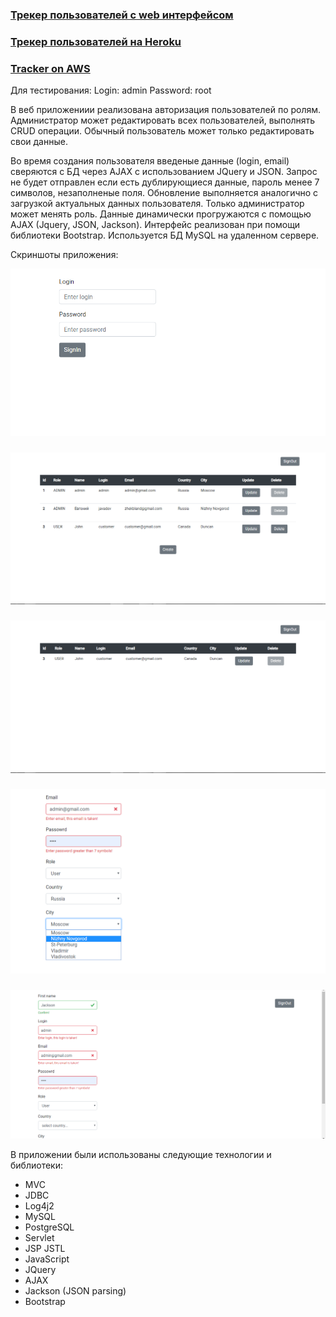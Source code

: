 ### [Трекер пользователей с web интерфейсом](https://github.com/zhekbland/heroku_tracker/tree/master/src/main)
### [Трекер пользователей на Heroku](https://zhekbland-servlets.herokuapp.com/)
### [Tracker on AWS](http://servlet-tracker.eu-central-1.elasticbeanstalk.com/)

Для тестирования:
Login: admin Password: root

В веб приложениии реализована авторизация пользователей по ролям. Администратор может редактировать всех пользователей,
выполнять CRUD операции.
Обычный пользователь может только редактировать свои данные.

Во время создания пользователя введеные данные (login, email) сверяются с БД через AJAX с использованием JQuery и JSON.
Запрос не будет отправлен если есть дублирующиеся данные, пароль менее 7 символов, незаполненые поля.
Обновление выполняется аналогично с загрузкой актуальных данных пользователя. Только администратор может менять роль.
Данные динамически прогружаются с помощью AJAX (Jquery, JSON, Jackson).
Интерфейс реализован при помощи библиотеки Bootstrap.
Используется БД MySQL на удаленном сервере.

Скриншоты приложения:

<img src='https://github.com/Zhekbland/job4j/blob/master/pic/servlet/servlet1.png'>

###
<img src='https://github.com/Zhekbland/job4j/blob/master/pic/servlet/servlet2.png'>

###
<img src='https://github.com/Zhekbland/job4j/blob/master/pic/servlet/servlet3.png'>

###
<img src='https://github.com/Zhekbland/job4j/blob/master/pic/servlet/servlet4.png'>

###
<img src='https://github.com/Zhekbland/job4j/blob/master/pic/servlet/servlet5.png'>

В приложении были использованы следующие технологии и библиотеки:

* MVC
* JDBC
* Log4j2
* MySQL
* PostgreSQL
* Servlet
* JSP JSTL
* JavaScript
* JQuery
* AJAX
* Jackson (JSON parsing)
* Bootstrap